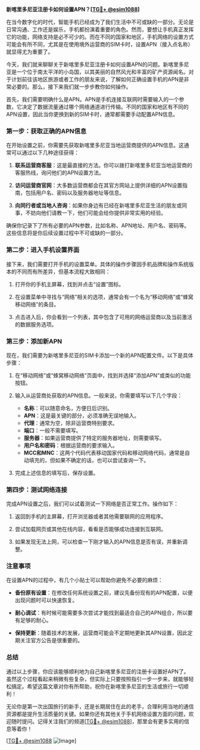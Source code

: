 **新喀里多尼亚注册卡如何设置APN？[[TG💪+ @esim1088](https://t.me/s/esim1088)]**

在当今数字化的时代，智能手机已经成为了我们生活中不可或缺的一部分。无论是日常沟通、工作还是娱乐，手机都扮演着重要的角色。然而，要想让手机真正发挥它的功能，网络支持是必不可少的。而在不同的国家和地区，手机网络的设置方式可能会有所不同，尤其是在使用境外运营商的SIM卡时，设置APN（接入点名称）就显得尤为重要了。

今天，我们就来聊聊关于新喀里多尼亚注册卡如何设置APN的问题。新喀里多尼亚是一个位于南太平洋的小岛国，以其美丽的自然风光和丰富的矿产资源闻名。对于计划前往该地区旅游或者工作的朋友来说，了解如何正确设置手机的APN是非常必要的。那么，接下来我们就一步步教你如何操作。

首先，我们需要明确什么是APN。APN是手机连接互联网时需要输入的一个参数，它决定了数据流量通过哪个网络通道进行传输。不同的国家和地区有不同的APN设置，因此当你更换到新的SIM卡时，通常都需要手动配置APN信息。

### 第一步：获取正确的APN信息

在开始设置之前，你需要先获取新喀里多尼亚当地运营商提供的APN信息。这通常可以通过以下几种途径获得：

1. **联系运营商客服**：这是最直接的方法。你可以拨打新喀里多尼亚当地运营商的客服热线，询问他们的APN设置方法。
   
2. **访问运营商官网**：大多数运营商都会在其官方网站上提供详细的APN设置指南，包括用户名、密码以及服务器地址等信息。

3. **向同行者或当地人咨询**：如果你身边有已经在新喀里多尼亚生活的朋友或同事，不妨向他们请教一下，他们可能会给你提供非常实用的经验。

确保你记录下了所有必要的APN参数，比如名称、APN地址、用户名、密码等。这些信息将是你后续设置过程中不可或缺的一部分。

### 第二步：进入手机设置界面

接下来，我们需要打开手机的设置菜单。具体的操作步骤因手机品牌和操作系统版本的不同而有所差异，但基本流程大致相同：

1. 打开你的手机主屏幕，找到并点击“设置”图标。
   
2. 在设置菜单中寻找与“网络”相关的选项，通常会有一个名为“移动网络”或“蜂窝移动网络”的条目。

3. 点击进入后，你会看到一个列表，其中包含了可用的网络运营商以及当前激活的数据服务选项。

### 第三步：添加新APN

现在，我们需要为新喀里多尼亚的SIM卡添加一个新的APN配置文件。以下是具体步骤：

1. 在“移动网络”或“蜂窝移动网络”页面中，找到并选择“添加APN”或类似的功能按钮。

2. 输入从运营商处获取的APN信息。一般来说，你需要填写以下几个字段：
   - **名称**：可以随意命名，方便日后识别。
   - **APN**：这是最关键的部分，必须准确无误地输入。
   - **代理**：通常为空，除非运营商特别要求。
   - **端口**：一般不需要填写。
   - **服务器**：如果运营商提供了特定的服务器地址，则需要填写。
   - **用户名和密码**：根据运营商的要求输入。
   - **MCC和MNC**：这两个代码代表移动国家代码和移动网络代码，通常是自动填充的，但如果不确定的话，也可以尝试查询一下。

3. 完成上述信息的填写后，保存设置。

### 第四步：测试网络连接

完成APN设置之后，我们可以试着测试一下网络是否正常工作。操作如下：

1. 返回到手机的主屏幕，打开浏览器或者其他需要联网的应用程序。

2. 尝试加载网页或其他在线内容，看看是否能够成功连接到互联网。

3. 如果发现无法上网，可以检查一下刚才输入的APN信息是否有误，并重新调整。

### 注意事项

在设置APN的过程中，有几个小贴士可以帮助你避免不必要的麻烦：

- **备份原有设置**：在修改任何系统设置之前，建议先备份现有的APN配置，以便出现问题时可以快速恢复。
  
- **耐心调试**：有时候可能需要多次尝试才能找到最适合自己的APN组合，所以要有足够的耐心。

- **保持更新**：随着技术的发展，运营商可能会不定期地更新其APN设置，因此定期关注官方公告是很重要的。

### 总结

通过以上步骤，你应该能够顺利地为自己新喀里多尼亚的注册卡设置好APN了。虽然这个过程看起来稍微有些复杂，但实际上只要按照指引一步一步来，就能够轻松搞定。希望这篇文章对你有所帮助，祝你在新喀里多尼亚的生活或旅行一切顺利！

无论你是第一次出国旅行的新手，还是长期居住在此的老手，合理利用当地的通信资源都是提升生活质量的关键。如果你还有其他关于手机网络设置方面的问题，欢迎随时提问。记得关注我们的频道[[TG💪+ @esim1088](https://t.me/s/esim1088)]，那里会有更多实用的信息等着你！

[[TG💪+ @esim1088](https://t.me/s/esim1088) ![Image](https://i.postimg.cc/4NQfJmqS/Snipaste-2025-05-13-00-14-12.png)]